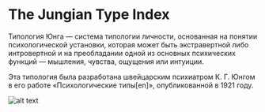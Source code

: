 # The Jungian Type Index

Типология Юнга — система типологии личности, основанная на понятии психологической установки, которая может быть экстравертной либо интровертной и на преобладании одной из основных психических функций — мышления, чувства, ощущения или интуиции.

Эта типология была разработана швейцарским психиатром К. Г. Юнгом в его работе «Психологические типы[en]», опубликованной в 1921 году.

![alt text](https://upload.wikimedia.org/wikipedia/commons/thumb/a/a4/%D0%9F%D1%81%D0%B8%D1%85%D0%B8%D1%87%D0%B5%D1%81%D0%BA%D0%B8%D0%B5_%D1%84%D1%83%D0%BD%D0%BA%D1%86%D0%B8%D0%B8_%D0%BF%D0%BE_%D0%AE%D0%BD%D0%B3%D1%83.svg/1280px-%D0%9F%D1%81%D0%B8%D1%85%D0%B8%D1%87%D0%B5%D1%81%D0%BA%D0%B8%D0%B5_%D1%84%D1%83%D0%BD%D0%BA%D1%86%D0%B8%D0%B8_%D0%BF%D0%BE_%D0%AE%D0%BD%D0%B3%D1%83.svg.png)
